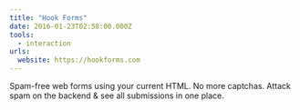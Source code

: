 ```yaml
---
title: "Hook Forms"
date: 2016-01-23T02:58:00.000Z
tools:
  - interaction
urls:
  website: https://hookforms.com
---
```

Spam-free web forms using your current HTML. No more captchas.  Attack spam on the backend & see all submissions in one place.
